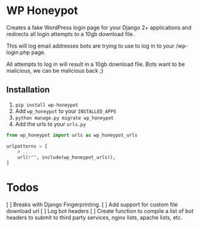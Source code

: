 # WP Honeypot
Creates a fake WordPress login page for your Django 2+ applications and redirects all login attempts to a 10gb download file.

This will log email addresses bots are trying to use to log in to your /wp-login.php page. 

All attempts to log in will result in a 10gb download file. Bots want to be malicious, we can be malicious back ;) 

## Installation
1. `pip install wp-honeypot`
2. Add `wp_honeypot` to your `INSTALLED_APPS`
3. `python manage.py migrate wp_honeypot`
4. Add the urls to your `urls.py`

```python
from wp_honeypot import urls as wp_honeypot_urls

urlpatterns = [
	# ...
	url(r"", include(wp_honeypot_urls)),
]
```

# Todos
[ ] Breaks with Django Fingerprinting.
[ ] Add support for custom file download url
[ ] Log bot headers 
[ ] Create function to compile a list of bot headers to submit to third party services, nginx lists, apache lists, etc.